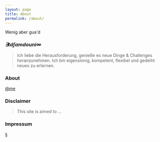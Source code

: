 ```yaml
---
layout: page
title: About
permalink: /about/
---
```


Wenig aber gua'd

### ***&exist;td&int;amdouni&infin;***

> Ich liebe die Herausforderung, genieße es neue Dinge & Challenges heranzunehmen. Ich bin eigensinnig, kompetent, flexibel und gedeiht neues zu erlernen.

### About

[@me](mailto:itdamdouni@gmail.com)

### Disclaimer 

> This site is aimed to ...  

### Impressum

&sect;
